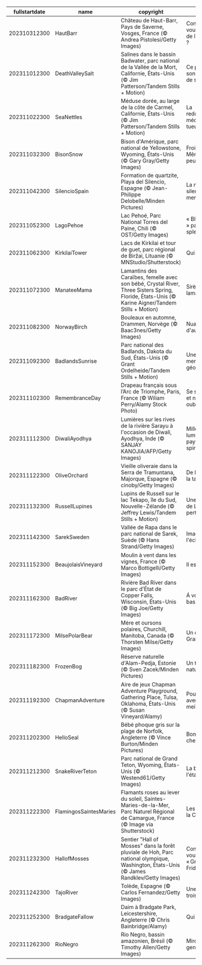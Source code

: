|fullstartdate|name|copyright|title|image|
|--|--|--|--|--|
202310312300|HautBarr|Château de Haut-Barr, Pays de Saverne, Vosges, France (© Andrea Pistolesi/Getty Images)|Connaissez-vous « l’œil de l’Alsace » ?|![](/fr-FR/2023/11/202310312300HautBarr.jpg)|
202311012300|DeathValleySalt|Salines dans le bassin Badwater, parc national de la Vallée de la Mort, Californie, États-Unis (© Jim Patterson/Tandem Stills + Motion)|Ce parc vaut son pesant… de sel !|![](/fr-FR/2023/11/202311012300DeathValleySalt.jpg)|
202311022300|SeaNettles|Méduse dorée, au large de la côte de Carmel, Californie, États-Unis (© Jim Patterson/Tandem Stills + Motion)|La redoutable méduse tueuse|![](/fr-FR/2023/11/202311022300SeaNettles.jpg)|
202311032300|BisonSnow|Bison d'Amérique, parc national de Yellowstone, Wyoming, États-Unis (© Gary Gray/Getty Images)|Froid ? Même pas peur !|![](/fr-FR/2023/11/202311032300BisonSnow.jpg)|
202311042300|SilencioSpain|Formation de quartzite, Playa del Silencio, Espagne (© Jean-Philippe Delobelle/Minden Pictures)|La magie du silence de la mer|![](/fr-FR/2023/11/202311042300SilencioSpain.jpg)|
202311052300|LagoPehoe|Lac Pehoé, Parc National Torres del Paine, Chili (© OST/Getty Images)|« Bleu-ffés » par cette splendeur !|![](/fr-FR/2023/11/202311052300LagoPehoe.jpg)|
202311062300|KirkilaiTower|Lacs de Kirkilai et tour de guet, parc régional de Biržai, Lituanie (© MNStudio/Shutterstock)|Qui-va-là !|![](/fr-FR/2023/11/202311062300KirkilaiTower.jpg)|
202311072300|ManateeMama|Lamantins des Caraïbes, femelle avec son bébé, Crystal River, Three Sisters Spring, Floride, États-Unis (© Karine Aigner/Tandem Stills + Motion)|Sirènes ou lamantins ?|![](/fr-FR/2023/11/202311072300ManateeMama.jpg)|
202311082300|NorwayBirch|Bouleaux en automne, Drammen, Norvège (© Baac3nes/Getty Images)|Nuances d'automne|![](/fr-FR/2023/11/202311082300NorwayBirch.jpg)|
202311092300|BadlandsSunrise|Parc national des Badlands, Dakota du Sud, États-Unis (© Grant Ordelheide/Tandem Stills + Motion)|Une merveille géologique|![](/fr-FR/2023/11/202311092300BadlandsSunrise.jpg)|
202311102300|RemembranceDay|Drapeau français sous l’Arc de Triomphe, Paris, France (© Wiliam Perry/Alamy Stock Photo)|Se souvenir et ne jamais oublier|![](/fr-FR/2023/11/202311102300RemembranceDay.jpg)|
202311112300|DiwaliAyodhya|Lumières sur les rives de la rivière Sarayu à l'occasion de Diwali, Ayodhya, Inde (© SANJAY KANOJIA/AFP/Getty Images)|Mille et une lumières au pays de la spiritualité|![](/fr-FR/2023/11/202311112300DiwaliAyodhya.jpg)|
202311122300|OliveOrchard|Vieille oliveraie dans la Serra de Tramuntana, Majorque, Espagne (© cinoby/Getty Images)|De l'arbre à la table !|![](/fr-FR/2023/11/202311122300OliveOrchard.jpg)|
202311132300|RussellLupines|Lupins de Russell sur le lac Tekapo, île du Sud, Nouvelle-Zélande (© Jeffrey Lewis/Tandem Stills + Motion)|Une prairie de Lupins à perte de vue|![](/fr-FR/2023/11/202311132300RussellLupines.jpg)|
202311142300|SarekSweden|Vallée de Rapa dans le parc national de Sarek, Suède (© Hans Strand/Getty Images)|Imaginez l'écho !|![](/fr-FR/2023/11/202311142300SarekSweden.jpg)|
202311152300|BeaujolaisVineyard|Moulin à vent dans les vignes, France (© Marco Bottigelli/Getty Images)|Il est arrivé !|![](/fr-FR/2023/11/202311152300BeaujolaisVineyard.jpg)|
202311162300|BadRiver|Rivière Bad River dans le parc d'État de Copper Falls, Wisconsin, États-Unis (© Big Joe/Getty Images)|Á vos baskets !|![](/fr-FR/2023/11/202311162300BadRiver.jpg)|
202311172300|MilsePolarBear|Mère et oursons polaires, Churchill, Manitoba, Canada (© Thorsten Milse/Getty Images)|Un câlin du Grand Nord !|![](/fr-FR/2023/11/202311172300MilsePolarBear.jpg)|
202311182300|FrozenBog|Réserve naturelle d'Alam-Pedja, Estonie (© Sven Zacek/Minden Pictures)|Un trésor naturel|![](/fr-FR/2023/11/202311182300FrozenBog.jpg)|
202311192300|ChapmanAdventure|Aire de jeux Chapman Adventure Playground, Gathering Place, Tulsa, Oklahoma, États-Unis (© Susan Vineyard/Alamy)|Pour un avenir meilleur|![](/fr-FR/2023/11/202311192300ChapmanAdventure.jpg)|
202311202300|HelloSeal|Bébé phoque gris sur la plage de Norfolk, Angleterre (© Vince Burton/Minden Pictures)|Bonjour chez vous !|![](/fr-FR/2023/11/202311202300HelloSeal.jpg)|
202311212300|SnakeRiverTeton|Parc national de Grand Teton, Wyoming, États-Unis (© Westend61/Getty Images)|La beauté à l'état pur|![](/fr-FR/2023/11/202311212300SnakeRiverTeton.jpg)|
202311222300|FlamingosSaintesMaries|Flamants roses au lever du soleil, Saintes-Maries-de-la-Mer, Parc Naturel Régional de Camargue, France (© Image via Shutterstock)|Les divas de la Camargue|![](/fr-FR/2023/11/202311222300FlamingosSaintesMaries.jpg)|
202311232300|HallofMosses|Sentier "Hall of Mosses" dans la forêt pluviale de Hoh, Parc national olympique, Washington, États-Unis (© James Randklev/Getty Images)|Connaissez-vous le « Green Friday » ?|![](/fr-FR/2023/11/202311232300HallofMosses.jpg)|
202311242300|TajoRiver|Tolède, Espagne (© Carlos Fernandez/Getty Images)|Une ville, trois cultures|![](/fr-FR/2023/11/202311242300TajoRiver.jpg)|
202311252300|BradgateFallow|Daim à Bradgate Park, Leicestershire, Angleterre (© Chris Bainbridge/Alamy)|Qui va là !|![](/fr-FR/2023/11/202311252300BradgateFallow.jpg)|
202311262300|RioNegro|Rio Negro, bassin amazonien, Brésil (© Timothy Allen/Getty Images)|Miroir, mon gentil miroir !|![](/fr-FR/2023/11/202311262300RioNegro.jpg)|
